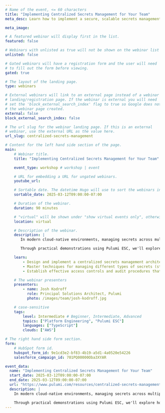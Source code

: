```yaml
---
# Name of the event, <= 60 characters
title: "Implementing Centralized Secrets Management for Your Team"
meta_desc: Learn how to implement a secure, scalable secrets management strategy that streamlines development while maintaining enterprise-grade security controls.

meta_image:

# A featured webinar will display first in the list.
featured: false

# Webinars with unlisted as true will not be shown on the webinar list
unlisted: false

# Gated webinars will have a registration form and the user will need
# to fill out the form before viewing.
gated: true

# The layout of the landing page.
type: webinars

# External webinars will link to an external page instead of a webinar
# landing/registration page. If the webinar is external you will need
# set the 'block_external_search_index' flag to true so Google does not index
# the webinar page created.
external: false
block_external_search_index: false

# The url slug for the webinar landing page. If this is an external
# webinar, use the external URL as the value here.
url_slug: centralized-secrets-management

# Content for the left hand side section of the page.
main:
    # Webinar title.
    title: "Implementing Centralized Secrets Management for Your Team"

    event_type: workshop # workshop | event

    # URL for embedding a URL for ungated webinars.
    youtube_url:

    # Sortable date. The datetime Hugo will use to sort the webinars in date order.
    sortable_date: 2025-03-12T09:00:00-07:00

    # Duration of the webinar.
    duration: 90 minutes

    # "virtual" will be shown under "show virtual events only", otherwise shown as City, State (seattle, wa)
    location: virtual

    # Description of the webinar.
    description: |
       In modern cloud-native environments, managing secrets across multiple teams, applications, and environments has become increasingly complex. This workshop explores best practices for implementing centralized secrets management that balances security requirements with developer productivity. You'll learn how to establish a unified approach to handling configuration values, static secrets, and dynamic credentials while maintaining proper access controls and audit capabilities.

       Through practical demonstrations using Pulumi ESC, we'll explore how to consolidate secrets from various sources, implement role-based access controls, and seamlessly integrate with existing CI/CD pipelines. This workshop is designed for organizations looking to mature their infrastructure as code practices by establishing a robust secrets management strategy that scales with their team.

    learn:
        - Design and implement a centralized secrets management architecture that reduces operational overhead while enhancing security posture
        - Master techniques for managing different types of secrets (static, dynamic, and configuration) across multiple environments and applications
        - Establish effective access controls and audit procedures that align with security best practices while maintaining developer velocity

    # The webinar presenters
    presenters:
        - name: Josh Kodroff
          role: Principal Solutions Architect, Pulumi
          photo: /images/team/josh-kodroff.jpg

    # case-sensitive
    tags:
        level: Intermediate # Beginner, Intermediate, Advanced
        topics: ["Platform Engineering", "Pulumi ESC"]
        languages: ["TypeScript"]
        clouds: ["AWS"]

# The right hand side form section.
form:
    # HubSpot form id.
    hubspot_form_id: 9e1cd3e2-bf83-4b19-a5d1-4a0520e54226
    salesforce_campaign_id: 701PQ00000Oba3XYAR

event_data:
  name: "Implementing Centralized Secrets Management for Your Team"
  start_date: 2025-03-12T09:00:00-07:00
  end_date: 2025-03-12T09:00:00-07:00
  url: "https://www.pulumi.com/resources/centralized-secrets-management/"
  description: |
    In modern cloud-native environments, managing secrets across multiple teams, applications, and environments has become increasingly complex. This workshop explores best practices for implementing centralized secrets management that balances security requirements with developer productivity. You'll learn how to establish a unified approach to handling configuration values, static secrets, and dynamic credentials while maintaining proper access controls and audit capabilities.

    Through practical demonstrations using Pulumi ESC, we'll explore how to consolidate secrets from various sources, implement role-based access controls, and seamlessly integrate with existing CI/CD pipelines. This workshop is designed for organizations looking to mature their infrastructure as code practices by establishing a robust secrets management strategy that scales with their team.
---
```

